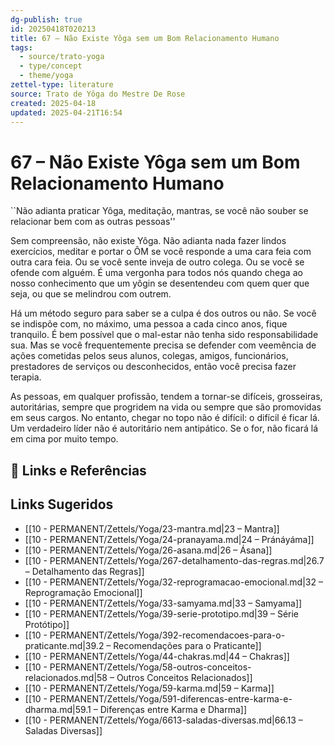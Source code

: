 ```yaml
---
dg-publish: true
id: 20250418T020213
title: 67 – Não Existe Yôga sem um Bom Relacionamento Humano
tags:
  - source/trato-yoga
  - type/concept
  - theme/yoga
zettel-type: literature
source: Trato de Yôga do Mestre De Rose
created: 2025-04-18
updated: 2025-04-21T16:54
---
```


# 67 – Não Existe Yôga sem um Bom Relacionamento Humano

``Não adianta praticar Yôga, meditação, mantras, se você não souber se relacionar bem com as outras pessoas''

Sem compreensão, não existe Yôga. Não adianta nada fazer lindos exercícios, meditar e portar o ÔM se você responde a uma cara feia com outra cara feia. Ou se você sente inveja de outro colega. Ou se você se ofende com alguém. É uma vergonha para todos nós quando chega ao nosso conhecimento que um yôgin se desentendeu com quem quer que seja, ou que se melindrou com outrem.

Há um método seguro para saber se a culpa é dos outros ou não. Se você se indispõe com, no máximo, uma pessoa a cada cinco anos, fique tranquilo. É bem possível que o mal-estar não tenha sido responsabilidade sua. Mas se você frequentemente precisa se defender com veemência de ações cometidas pelos seus alunos, colegas, amigos, funcionários, prestadores de serviços ou desconhecidos, então você precisa fazer terapia.

As pessoas, em qualquer profissão, tendem a tornar-se difíceis, grosseiras, autoritárias, sempre que progridem na vida ou sempre que são promovidas em seus cargos. No entanto, chegar no topo não é difícil: o difícil é ficar lá. Um verdadeiro líder não é autoritário nem antipático. Se o for, não ficará lá em cima por muito tempo.

## 🔗 Links e Referências

## Links Sugeridos

- [[10 - PERMANENT/Zettels/Yoga/23-mantra.md\|23 – Mantra]]
- [[10 - PERMANENT/Zettels/Yoga/24-pranayama.md\|24 – Pránáyáma]]
- [[10 - PERMANENT/Zettels/Yoga/26-asana.md\|26 – Ásana]]
- [[10 - PERMANENT/Zettels/Yoga/267-detalhamento-das-regras.md\|26.7 – Detalhamento das Regras]]
- [[10 - PERMANENT/Zettels/Yoga/32-reprogramacao-emocional.md\|32 – Reprogramação Emocional]]
- [[10 - PERMANENT/Zettels/Yoga/33-samyama.md\|33 – Samyama]]
- [[10 - PERMANENT/Zettels/Yoga/39-serie-prototipo.md\|39 – Série Protótipo]]
- [[10 - PERMANENT/Zettels/Yoga/392-recomendacoes-para-o-praticante.md\|39.2 – Recomendações para o Praticante]]
- [[10 - PERMANENT/Zettels/Yoga/44-chakras.md\|44 – Chakras]]
- [[10 - PERMANENT/Zettels/Yoga/58-outros-conceitos-relacionados.md\|58 – Outros Conceitos Relacionados]]
- [[10 - PERMANENT/Zettels/Yoga/59-karma.md\|59 – Karma]]
- [[10 - PERMANENT/Zettels/Yoga/591-diferencas-entre-karma-e-dharma.md\|59.1 – Diferenças entre Karma e Dharma]]
- [[10 - PERMANENT/Zettels/Yoga/6613-saladas-diversas.md\|66.13 – Saladas Diversas]]